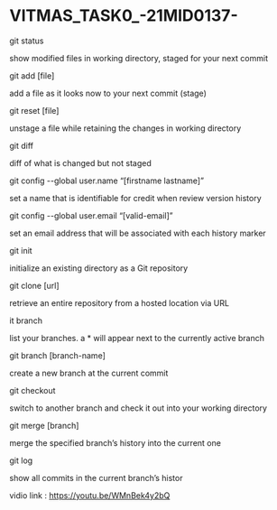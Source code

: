 # VITMAS_TASK0_-21MID0137-
git status

show modified files in working directory, staged for your next commit

git add [file]

add a file as it looks now to your next commit (stage)

git reset [file]

unstage a file while retaining the changes in working directory

git diff

diff of what is changed but not staged

git config --global user.name “[firstname lastname]”

set a name that is identifiable for credit when review version history

git config --global user.email “[valid-email]”

set an email address that will be associated with each history marker

git init

initialize an existing directory as a Git repository

git clone [url]

retrieve an entire repository from a hosted location via URL

it branch

list your branches. a * will appear next to the currently active branch

git branch [branch-name]

create a new branch at the current commit

git checkout

switch to another branch and check it out into your working directory

git merge [branch]

merge the specified branch’s history into the current one

git log

show all commits in the current branch’s histor


vidio link :
https://youtu.be/WMnBek4y2bQ
